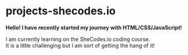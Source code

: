 # projects-shecodes.io

<strong>Hello! I have recently started my journey with HTML/CSS/JavaScript! </strong>

<p> I am currently learning on the SheCodes.io coding course. <br />
It is a little challenging but I am sort of getting the hang of it! <p> 

